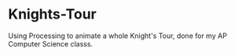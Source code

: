# Knights-Tour
Using Processing to animate a whole Knight's Tour, done for my AP Computer Science classs.
